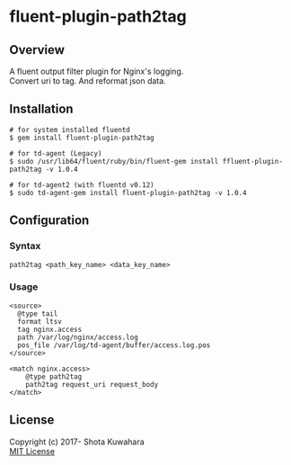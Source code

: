 # fluent-plugin-path2tag

## Overview
A fluent output filter plugin for Nginx's logging.  
Convert uri to tag. And reformat json data.

## Installation
```
# for system installed fluentd
$ gem install fluent-plugin-path2tag

# for td-agent (Legacy)
$ sudo /usr/lib64/fluent/ruby/bin/fluent-gem install ffluent-plugin-path2tag -v 1.0.4

# for td-agent2 (with fluentd v0.12)
$ sudo td-agent-gem install fluent-plugin-path2tag -v 1.0.4
```

## Configuration

### Syntax
```
path2tag <path_key_name> <data_key_name>
```

### Usage
```
<source>
  @type tail
  format ltsv
  tag nginx.access
  path /var/log/nginx/access.log
  pos_file /var/log/td-agent/buffer/access.log.pos
</source>

<match nginx.access>
    @type path2tag
    path2tag request_uri request_body
</match>
```

## License

Copyright (c) 2017- Shota Kuwahara  
[MIT License](http://opensource.org/licenses/MIT)

